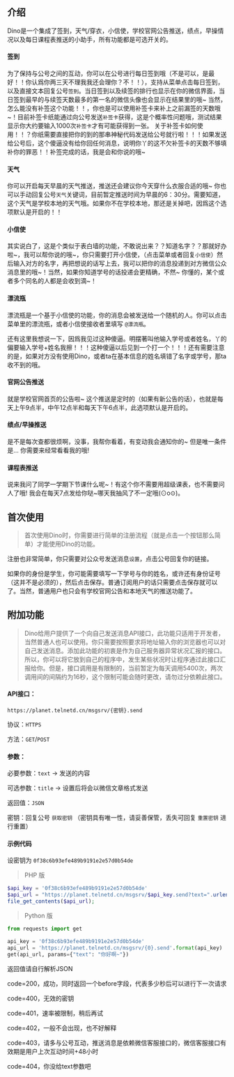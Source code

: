 ## 介绍

Dino是一个集成了签到，天气/穿衣，小信使，学校官网公告推送，绩点，早操情况以及每日课程表推送的小助手，所有功能都是可选开关的。


#### 签到
为了保持与公号之间的互动，你可以在公号进行每日签到哦（不是可以，是最好！！你认爲你两三天不理我我还会理你？不！！），支持从菜单点击每日签到，以及直接文本回复公号`签到`。当日签到以及续签的排行也显示在你的微信界面，当日签到最早的与续签天数最多的第一名的微信头像也会显示在结果里的哦~
当然，怎么能没有补签这个功能！！，你也是可以使用补签卡来补上之前漏签的天数哦~！目前补签卡纸能通过向公号发送`补签卡`获得，这是个概率性问题哦，测试结果显示你大约要输入1000次`补签卡`才有可能获得到一张。
关于补签卡如何使用！！？你纸需要直接把你的到的那串神秘代码发送给公号就行啦！！！如果发送给公号后，这个傻逼没有给你回任何消息，说明你丫的这不欠补签卡的天数不够填补你的罪恶！！补签完成的话，我是会和你说的哦~

#### 天气
你可以开启每天早晨的天气推送，推送还会建议你今天穿什么衣服合适的哦~ 你也可以手动回复公号`天气`关键词，目前暂定推送时间为早晨的6：30分。需要知道，这个天气是学校本地的天气哦。如果你不在学校本地，那还是关掉吧，因爲这个选项默认是开启的！！

#### 小信使
其实说白了，这是个类似于表白墙的功能，不敢说出来？？知道名字？？那就好办啦~，我可以帮你说的哦~，你只需要打开小信使，（点击菜单或者回复`小信使`）然后输入对方的名字，再把想说的话写上去，我可以把你的消息投递到对方微信公众消息里的哦~！当然，如果你知道学号的话投递会更精确，不然~ 你懂的，某个或者多个同名的人都是会收到滴~！

#### 漂流瓶
漂流瓶是一个基于小信使的功能，你的消息会被发送给一个随机的人。你可以点击菜单里的漂流瓶，或者小信使接收者里填写 `@漂流瓶`。


还有这里我想说一下，因爲我见过这种傻逼。明摆著叫他输入学号或者姓名，丫的偏要输入学号+姓名我擦！！！这种傻逼以后见到一个打一个！！！还有需要注意的是，如果对方没有使用Dino，或者ta在基本信息的姓名填错了名字或学号，那ta收不到的哦。


#### 官网公告推送
就是学校官网首页的公告啦~ 这个推送是定时的（如果有新公告的话），也就是每天上午9点半，中午12点半和每天下午6点半，此选项默认是开启的。


#### 绩点/早操推送
是不是每次查都很烦啊，没事，我帮你看着，有变动我会通知你的~  但是唯一条件是... 你需要来经常看看我的哦!


#### 课程表推送
说来我问了同学一学期下节课什么呢~！有这个你不需要用超级课表，也不需要问人了哦! 我会在每天7点发给你哒~哪天我抽风了不一定哦(⊙o⊙)。



## 首次使用

> 首次使用Dino时，你需要进行简单的注册流程（就是点击一个按钮那么简单）才能使用Dino的功能。

注册也非常简单，你只需要对公众号发送消息`设置`，点击公号回复你的链接。

如果你的身份是学生，你可能需要填写一下学号与你的姓名，或许还有身份证号（这并不是必须的），然后点击保存。普通订阅用户的话只需要点击保存就可以了。当然，普通用户也只会有学校官网公告和本地天气的推送功能了。


## 附加功能


> Dino给用户提供了一个向自己发送消息API接口，此功能只适用于开发者，当然普通人也可以使用。你只需要按照要求将地址输入你的浏览器也可以对自己发送消息。添加此功能的初衷是作为自己服务器异常状况汇报的接口。所以，你可以将它放到自己的程序中，发生某些状况时让程序通过此接口汇报给你。但是，接口调用是有限制的，当前暂定为每天调用5400次，两次调用间的间隔约为16秒，这个限制可能会随时更改，请勿过分依赖此接口。


#### API接口：

`https://planet.telnetd.cn/msgsrv/{密钥}.send`

协议：`HTTPS`

方法：`GET`/`POST`

#### 参数：
必要参数：`text` -> 发送的内容

可选参数：`title` -> 设置后将会以微信文章格式发送

返回值：`JSON`

密钥：回复公号 `获取密钥` （密钥具有唯一性，请妥善保管，丢失可回复 `重置密钥` 进行重置）


#### 示例代码

设密钥为 `0f38c6b93efe489b9191e2e57d0b54de`

> PHP 版
``` php
$api_key = '0f38c6b93efe489b9191e2e57d0b54de'
$api_url = "https://planet.telnetd.cn/msgsrv/$api_key.send?text=".urlencode('你好啊~')
file_get_contents($api_url);
```

> Python 版
``` python
from requests import get

api_key = '0f38c6b93efe489b9191e2e57d0b54de'
api_url = 'https://planet.telnetd.cn/msgsrv/{0}.send'.format(api_key)
get(api_url, params={"text": "你好啊~"})
```

返回值请自行解析JSON

code=200，成功，同时返回一个before字段，代表多少秒后可以进行下一次请求

code=400，无效的密钥

code=401，速率被限制，稍后再试

code=402，一般不会出现，也不好解释

code=403，请多与公号互动，推送消息是依赖微信客服接口的，微信客服接口有效期是用户上次互动时间+48小时

code=404，你没给text参数吧
